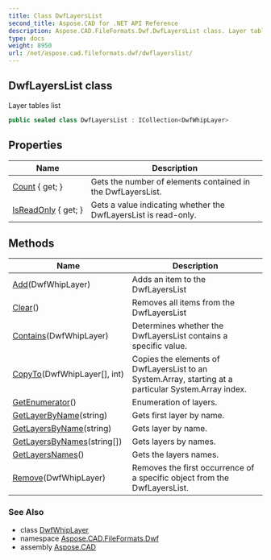 ```yaml
---
title: Class DwfLayersList
second_title: Aspose.CAD for .NET API Reference
description: Aspose.CAD.FileFormats.Dwf.DwfLayersList class. Layer tables list
type: docs
weight: 8950
url: /net/aspose.cad.fileformats.dwf/dwflayerslist/
---
```

## DwfLayersList class

Layer tables list

```csharp
public sealed class DwfLayersList : ICollection<DwfWhipLayer>
```

## Properties

| Name | Description |
| --- | --- |
| [Count](../../aspose.cad.fileformats.dwf/dwflayerslist/count/) { get; } | Gets the number of elements contained in the DwfLayersList. |
| [IsReadOnly](../../aspose.cad.fileformats.dwf/dwflayerslist/isreadonly/) { get; } | Gets a value indicating whether the DwfLayersList is read-only. |

## Methods

| Name | Description |
| --- | --- |
| [Add](../../aspose.cad.fileformats.dwf/dwflayerslist/add/)(DwfWhipLayer) | Adds an item to the DwfLayersList |
| [Clear](../../aspose.cad.fileformats.dwf/dwflayerslist/clear/)() | Removes all items from the DwfLayersList |
| [Contains](../../aspose.cad.fileformats.dwf/dwflayerslist/contains/)(DwfWhipLayer) | Determines whether the DwfLayersList contains a specific value. |
| [CopyTo](../../aspose.cad.fileformats.dwf/dwflayerslist/copyto/)(DwfWhipLayer[], int) | Copies the elements of DwfLayersList to an System.Array, starting at a particular System.Array index. |
| [GetEnumerator](../../aspose.cad.fileformats.dwf/dwflayerslist/getenumerator/)() | Enumeration of layers. |
| [GetLayerByName](../../aspose.cad.fileformats.dwf/dwflayerslist/getlayerbyname/)(string) | Gets first layer by name. |
| [GetLayersByName](../../aspose.cad.fileformats.dwf/dwflayerslist/getlayersbyname/)(string) | Gets layer by name. |
| [GetLayersByNames](../../aspose.cad.fileformats.dwf/dwflayerslist/getlayersbynames/)(string[]) | Gets layers by names. |
| [GetLayersNames](../../aspose.cad.fileformats.dwf/dwflayerslist/getlayersnames/)() | Gets the layers names. |
| [Remove](../../aspose.cad.fileformats.dwf/dwflayerslist/remove/)(DwfWhipLayer) | Removes the first occurrence of a specific object from the DwfLayersList. |

### See Also

* class [DwfWhipLayer](../../aspose.cad.fileformats.dwf.whip.objects/dwfwhiplayer/)
* namespace [Aspose.CAD.FileFormats.Dwf](../../aspose.cad.fileformats.dwf/)
* assembly [Aspose.CAD](../../)



